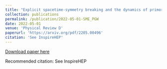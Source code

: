 ```yaml
---
title: "Explicit spacetime-symmetry breaking and the dynamics of primordial fields"
collection: publications
permalink: /publication/2022-05-01-SME_PGW
date: 2022-05-01
venue: 'Physical Review D'
paperurl: 'https://arxiv.org/pdf/2205.00496'
citation: 'See InspireHEP'
---
```


<a href='https://arxiv.org/pdf/2205.00496'>Download paper here</a>

Recommended citation: See InspireHEP